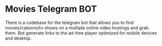 # Movies Telegram BOT

There is a codebase for the telegram bot that allows you to find movies/catoons/tv-shows on a multiple online video hostings and grab them.
Bot generate links to the ad-free player optimized for mobile devices and desktop.
